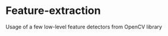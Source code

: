 Feature-extraction
==================

Usage of a few low-level feature detectors from OpenCV library